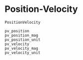 # Position-Velocity

```@docs
PositionVelocity
```

```@docs
pv_position
pv_position_mag
pv_position_unit
pv_velocity
pv_velocity_mag
pv_velocity_unit
```

